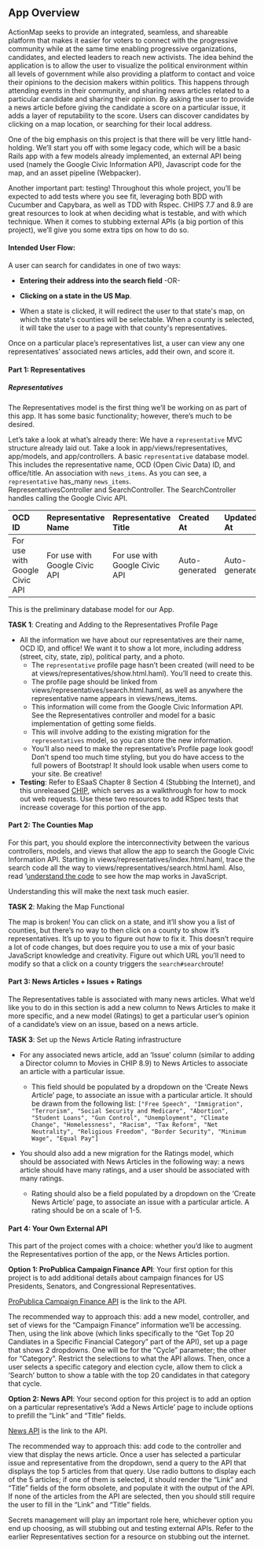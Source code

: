 ## App Overview

ActionMap seeks to provide an integrated, seamless, and shareable platform that makes it easier for voters to connect with the progressive community while at the same time enabling progressive organizations, candidates, and elected leaders to reach new activists. The idea behind the application is to allow the user to visualize the political environment within all levels of government while also providing a platform to contact and voice their opinions to the decision makers within politics. This happens through attending events in their community, and sharing news articles related to a particular candidate and sharing their opinion. By asking the user to provide a news article before giving the candidate a score on a particular issue, it adds a layer of reputability to the score. Users can discover candidates by clicking on a map location, or searching for their local address.

One of the big emphasis on this project is that there will be very little hand-holding. We’ll start you off with some legacy code, which will be a basic Rails app with a few models already implemented, an external API being used (namely the Google Civic Information API), Javascript code for the map, and an asset pipeline (Webpacker).

Another important part: testing! Throughout this whole project, you’ll be expected to add tests where you see fit, leveraging both BDD with Cucumber and Capybara, as well as TDD with Rspec. CHIPS 7.7 and 8.9 are great resources to look at when deciding what is testable, and with which technique. When it comes to stubbing external APIs (a big portion of this project), we’ll give you some extra tips on how to do so.

#### Intended User Flow:

A user can search for candidates in one of two ways:

* **Entering their address into the search field** -OR-

* **Clicking on a state in the US Map**.
 * When a state is clicked, it will redirect the user to that state's map, on which the state's counties will be selectable. When a county is selected, it will take the user to a page with that county's representatives.

Once on a particular place’s representatives list, a user can view any one representatives’ associated news articles, add their own, and score it.

#### Part 1: Representatives

##### Representatives

The Representatives model is the first thing we’ll be working on as part of this app. It has some basic functionality; however, there’s much to be desired.

Let’s take a look at what’s already there:
We have a `representative` MVC structure already laid out. Take a look in app/views/representatives, app/models, and app/controllers.
A basic `representative` database model. This includes the representative name, OCD (Open Civic Data) ID, and office/title.
An association with `news_items`. As you can see, a `representative` has_many `news_items`.  
RepresentativesController and SearchController. The SearchController handles calling the Google Civic API.

| OCD ID | Representative Name | Representative Title | Created At | Updated At
| :------------- | :------------- | :------------- | :------------- | :------------- |
For use with Google Civic API | For use with Google Civic API | For use with Google Civic API | Auto-generated | Auto-generated

This is the preliminary database model for our App.

**TASK 1**: Creating and Adding to the Representatives Profile Page

* All the information we have about our representatives are their name, OCD ID, and office! We want it to show a lot more, including address (street, city, state, zip), political party, and a photo.
    * The `representative` profile page hasn’t been created (will need to be at views/representatives/show.html.haml). You’ll need to create this.
    * The profile page should be linked from views/representatives/search.html.haml, as well as anywhere the representative name appears in views/news_items.
    * This information will come from the Google Civic Information API. See the Representatives controller and model for a basic implementation of getting some fields.
    * This will involve adding to the existing migration for the `representatives` model, so you can store the new information.
    * You’ll also need to make the representative’s Profile page look good! Don’t spend too much time styling, but you do have access to the full powers of Bootstrap! It should look usable when users come to your site. Be creative!
* **Testing**: Refer to ESaaS Chapter 8 Section 4 (Stubbing the Internet), and this unreleased [CHIP](https://github.com/saasbook/hw-rspec-rails-intro/blob/master/part4.md), which serves as a walkthrough for how to mock out web requests. Use these two resources to add RSpec tests that increase coverage for this portion of the app.

#### Part 2: The Counties Map

For this part, you should explore the interconnectivity between the various controllers, models, and views that allow the app to search the Google Civic Information API. Starting in views/representatives/index.html.haml, trace the search code all the way to views/representatives/search.html.haml. Also, read ‘[understand the code](./understanding-the-code.md) to see how the map works in JavaScript.

Understanding this will make the next task much easier.

**TASK 2**: Making the Map Functional

The map is broken! You can click on a state, and it’ll show you a list of counties, but there’s no way to then click on a county to show it’s representatives. It’s up to you to figure out how to fix it.
This doesn’t require a lot of code changes, but does require you to use a mix of your basic JavaScript knowledge and creativity. Figure out which URL you’ll need to modify so that a click on a county triggers the `search#search`route!

#### Part 3: News Articles + Issues + Ratings

The Representatives table is associated with many news articles. What we’d like you to do in this section is add a new column to News Articles to make it more specific, and a new model (Ratings) to get a particular user’s opinion of a candidate’s view on an issue, based on a news article.

**TASK 3**: Set up the News Article Rating infrastructure

* For any associated news article, add an ‘Issue’ column (similar to adding a Director column to Movies in CHIP 8.9) to News Articles to associate an article with a particular issue.
    * This field should be populated by a dropdown on the ‘Create News Article’ page, to associate an issue with a particular article. It should be drawn from the following list:
`["Free Speech", "Immigration", "Terrorism", "Social Security and Medicare", "Abortion", "Student Loans", "Gun Control", "Unemployment", "Climate Change", "Homelessness", "Racism", "Tax Reform", "Net Neutrality", "Religious Freedom", "Border Security", "Minimum Wage", "Equal Pay"]`

* You should also add a new migration for the Ratings model, which should be associated with News Articles in the following way: a news article should have many ratings, and a user should be associated with many ratings.
    * Rating should also be a field populated by a dropdown on the ‘Create News Article’ page, to associate an issue with a particular article. A rating should be on a scale of 1-5.


#### Part 4: Your Own External API

This part of the project comes with a choice: whether you’d like to augment the Representatives portion of the app, or the News Articles portion.

**Option 1: ProPublica Campaign Finance API**: Your first option for this project is to add additional details about campaign finances for US Presidents, Senators, and Congressional Representatives.

[ProPublica Campaign Finance API](https://projects.propublica.org/api-docs/campaign-finance/candidates/#get-top-20-candidates-in-specific-financial-category) is the link to the API.

The recommended way to approach this: add a new model, controller, and set of views for the “Campaign Finance” information we’ll be accessing. Then, using the link above (which links specifically to the “Get Top 20 Candiates in a Specific Financial Category” part of the API), set up a page that shows 2 dropdowns. One will be for the “Cycle” parameter; the other for “Category”. Restrict the selections to what the API allows. Then, once a user selects a specific category and election cycle, allow them to click a ‘Search’ button to show a table with the top 20 candidates in that category that cycle.

**Option 2: News API**: Your second option for this project is to add an option on a particular representative’s ‘Add a News Article’ page to include options to prefill the “Link” and “Title” fields.

[News API](https://newsapi.org/s/google-news-api) is the link to the API.

The recommended way to approach this: add code to the controller and view that display the news article. Once a user has selected a particular issue and representative from the dropdown, send a query to the API that displays the top 5 articles from that query. Use radio buttons to display each of the 5 articles; if one of them is selected, it should render the “Link” and “Title” fields of the form obsolete, and populate it with the output of the API. If none of the articles from the API are selected, then you should still require the user to fill in the “Link” and “Title” fields.

Secrets management will play an important role here, whichever option you end up choosing, as will stubbing out and testing external APIs. Refer to the earlier Representatives section for a resource on stubbing out the internet.
